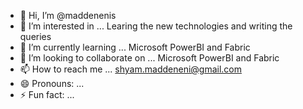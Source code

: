 - 👋 Hi, I’m @maddenenis
- 👀 I’m interested in ... Learing the new technologies and writing the queries
- 🌱 I’m currently learning ... Microsoft PowerBI and Fabric
- 💞️ I’m looking to collaborate on ... Microsoft PowerBI and Fabric
- 📫 How to reach me ... shyam.maddeneni@gmail.com
- 😄 Pronouns: ...
- ⚡ Fun fact: ...

<!---
maddenenis/maddenenis is a ✨ special ✨ repository because its `README.md` (this file) appears on your GitHub profile.
You can click the Preview link to take a look at your changes.
--->

